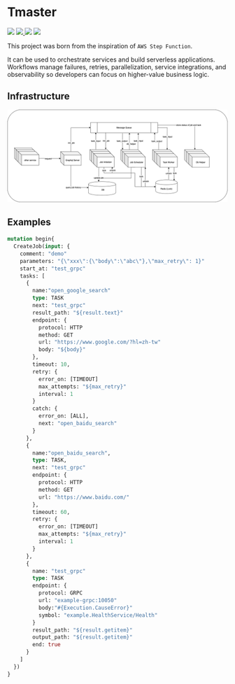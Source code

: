 # Tmaster

<p>
  <img src="https://img.shields.io/github/workflow/status/j75689/Tmaster/Checker?style=flat-square">
  <a href="https://github.com/j75689/Tmaster/blob/master/LICENSE">
    <img src="https://img.shields.io/github/license/globocom/go-buffer?color=blue&style=flat-square">
  </a>
  <img src="https://img.shields.io/github/go-mod/go-version/j75689/Tmaster?style=flat-square">
  <a href="https://pkg.go.dev/github.com/j75689/Tmaster">
    <img src="https://img.shields.io/badge/Go-reference-blue?style=flat-square">
  </a>
</p>

This project was born from the inspiration of `AWS Step Function`.

It can be used to orchestrate services and build serverless applications. Workflows manage failures, retries, parallelization, service integrations, and observability so developers can focus on higher-value business logic.

## Infrastructure

![infrastructure](infra.png)


## Examples

```graphql
mutation begin{
  CreateJob(input: {
    comment: "demo"
    parameters: "{\"xxx\":{\"body\":\"abc\"},\"max_retry\": 1}"
    start_at: "test_grpc"
    tasks: [
      {
        name:"open_google_search"
        type: TASK
        next: "test_grpc"
        result_path: "${result.text}"
        endpoint: {
          protocol: HTTP
          method: GET
          url: "https://www.google.com/?hl=zh-tw"
          body: "${body}"
        },
        timeout: 10,
        retry: {
          error_on: [TIMEOUT]
          max_attempts: "${max_retry}"
          interval: 1
        }
		catch: {
          error_on: [ALL],
          next: "open_baidu_search"
        }
      },
      {
        name:"open_baidu_search",
        type: TASK,
        next: "test_grpc"
        endpoint: {
          protocol: HTTP
          method: GET
          url: "https://www.baidu.com/"
        },
        timeout: 60,
        retry: {
          error_on: [TIMEOUT]
          max_attempts: "${max_retry}"
          interval: 1
        }
      },
      {
        name: "test_grpc"
        type: TASK
        endpoint: {
          protocol: GRPC
          url: "example-grpc:10050"
          body:"#{Execution.CauseError}"
          symbol: "example.HealthService/Health"
        }
        result_path: "${result.getitem}"
        output_path: "${result.getitem}"
        end: true
      }
    ]
  })
}
```
